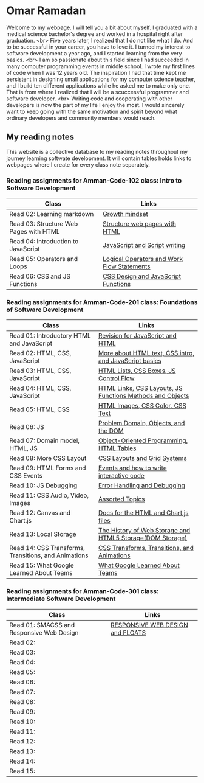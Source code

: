 # Omar Ramadan  

Welcome to my webpage. I will tell you a bit about myself. I graduated with a medical science bachelor's degree and worked in a hospital right after graduation.
\<br> Five years later, I realized that I do not like what I do. And to be successful in your career, you have to love it. I turned my interest to software development a year ago, and I started learning from the very basics.
\<br>
I am so passionate about this field since I had succeeded in many computer programming events in middle school. I wrote my first lines of code when I was 12 years old. The inspiration I had that time kept me persistent in designing small applications for my computer science teacher, and I build ten different applications while he asked me to make only one. That is from where I realized that I will be a scuccessful programmer and software developer. \<br>
Writing code and cooperating with other developers is now the part of my life I enjoy the most. I would sincerely want to keep going with the same motivation and spirit beyond what ordinary developers and community members would reach.

## My reading notes

This website is a collective database to my reading notes throughout my journey learning softwate development. It will contain tables holds links to webpages where I create for every class note separately.

### Reading assignments for Amman-Code-102 class: Intro to Software Development

| Class                               | Links                                                                  |
| -------------------------------------- | ---------------------------------------------------------------------- |
| Read 02: Learning markdown             | [Growth mindset](Amman-Code-102/read02.md)                             |
| Read 03: Structure Web Pages with HTML | [Structure web pages with HTML](Amman-Code-102/read03.md)              |
| Read 04: Introduction to JavaScript    | [JavaScript and Script writing](Amman-Code-102/read04.md)              |
| Read 05: Operators and Loops           | [Logical Operators and Work Flow Statements](Amman-Code-102/read05.md) |
| Read 06: CSS and JS Functions          | [CSS Design and JavaScript Functions](Amman-Code-102/read06.md)        |

### Reading assignments for Amman-Code-201 class: Foundations of Software Development

| Class                                              | Links                                                                                 |
| ---------------------------------------------------- | ------------------------------------------------------------------------------------- |
| Read 01: Introductory HTML and JavaScript            | [Revision for JavaScript and HTML](Amman-Code-201/read01.md)                          |
| Read 02: HTML, CSS, JavaScript                       | [More about HTML text, CSS intro, and JavaScript basics](Amman-Code-201/read02.md)    |
| Read 03: HTML, CSS, JavaScript                       | [HTML Lists, CSS Boxes, JS Control Flow](Amman-Code-201/read03.md)                    |
| Read 04: HTML, CSS, JavaScript                       | [HTML Links, CSS Layouts, JS Functions Methods and Objects](Amman-Code-201/read04.md) |
| Read 05: HTML, CSS                                   | [HTML Images, CSS Color, CSS Text](Amman-Code-201/read05.md)                          |
| Read 06: JS                                          | [Problem Domain, Objects, and the DOM](Amman-Code-201/read06.md)                      |
| Read 07: Domain model, HTML, JS                      | [Object-Oriented Programming, HTML Tables](Amman-Code-201/read07.md)                  |
| Read 08: More CSS Layout                             | [CSS Layouts and Grid Systems](Amman-Code-201/read08.md)                              |
| Read 09: HTML Forms and CSS Events                   | [Events and how to write interactive code](Amman-Code-201/read09.md)                  |
| Read 10: JS Debugging                                | [Error Handling and Debugging](Amman-Code-201/read10.md)                              |
| Read 11: CSS Audio, Video, Images                    | [Assorted Topics](Amman-Code-201/read11.md)                                          |
| Read 12: Canvas and Chart.js                         | [Docs for the HTML and Chart.js files](Amman-Code-201/read12.md)                      |
| Read 13: Local Storage                               | [The History of Web Storage and HTML5 Storage(DOM Storage)](Amman-Code-201/read13.md) |
| Read 14: CSS Transforms, Transitions, and Animations | [CSS Transforms, Transitions, and Animations](Amman-Code-201/read14.md)               |
| Read 15: What Google Learned About Teams             | [What Google Learned About Teams](Amman-Code-201/read15.md)                           |

### Reading assignments for Amman-Code-301 class: Intermediate Software Development

| Class   | Links   |
| ------- | ------- |
| Read 01: SMACSS and Responsive Web Design | [RESPONSIVE WEB DESIGN and FLOATS](Amman-Code-301/read01.md) |
| Read 02:  | [](Amman-Code-301/read02.md) |
| Read 03:  | [](Amman-Code-301/read03.md) |
| Read 04:  | [](Amman-Code-301/read04.md) |
| Read 05:  | [](Amman-Code-301/read05.md) |
| Read 06:  | [](Amman-Code-301/read06.md) |
| Read 07:  | [](Amman-Code-301/read07.md) |
| Read 08:  | [](Amman-Code-301/read08.md) |
| Read 09:  | [](Amman-Code-301/read09.md) |
| Read 10:  | [](Amman-Code-301/read10.md) |
| Read 11:  | [](Amman-Code-301/read11.md) |
| Read 12:  | [](Amman-Code-301/read12.md) |
| Read 13:  | [](Amman-Code-301/read13.md) |
| Read 14:  | [](Amman-Code-301/read14.md) |
| Read 15:  | [](Amman-Code-301/read15.md) |
